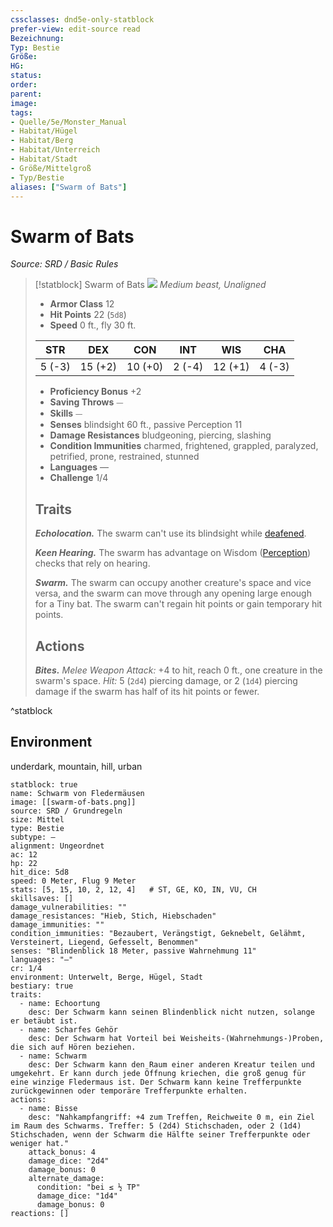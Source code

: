 ```yaml
---
cssclasses: dnd5e-only-statblock
prefer-view: edit-source read
Bezeichnung: 
Typ: Bestie
Größe: 
HG: 
status:
order:
parent:
image: 
tags:
- Quelle/5e/Monster_Manual
- Habitat/Hügel
- Habitat/Berg
- Habitat/Unterreich
- Habitat/Stadt
- Größe/Mittelgroß
- Typ/Bestie
aliases: ["Swarm of Bats"]
---
```

# Swarm of Bats
*Source: SRD / Basic Rules*  

> [!statblock] Swarm of Bats
> ![](compendium/bestiary/beast/token/swarm-of-bats.png#token)
> *Medium beast, Unaligned*
> 
> - **Armor Class** 12 
> - **Hit Points** 22 (`5d8`)
> - **Speed** 0 ft., fly 30 ft.
> 
> |STR|DEX|CON|INT|WIS|CHA|
> |:---:|:---:|:---:|:---:|:---:|:---:|
> | 5 (-3)|15 (+2)|10 (+0)| 2 (-4)|12 (+1)| 4 (-3)|
> 
> - **Proficiency Bonus** +2
> - **Saving Throws** ⏤
> - **Skills** ⏤
> - **Senses** blindsight 60 ft., passive Perception 11
> - **Damage Resistances** bludgeoning, piercing, slashing
> - **Condition Immunities** charmed, frightened, grappled, paralyzed, petrified, prone, restrained, stunned
> - **Languages** —
> - **Challenge** 1/4
> 
> ## Traits
> 
> ***Echolocation.*** The swarm can't use its blindsight while [deafened](rules/conditions.md#deafened).
> 
> ***Keen Hearing.*** The swarm has advantage on Wisdom ([Perception](rules/skills.md#Perception)) checks that rely on hearing.
> 
> ***Swarm.*** The swarm can occupy another creature's space and vice versa, and the swarm can move through any opening large enough for a Tiny bat. The swarm can't regain hit points or gain temporary hit points.
> 
> ## Actions
> 
> ***Bites.*** *Melee Weapon Attack:* +4 to hit, reach 0 ft., one creature in the swarm's space. *Hit:* 5 (`2d4`) piercing damage, or 2 (`1d4`) piercing damage if the swarm has half of its hit points or fewer.

^statblock

## Environment

underdark, mountain, hill, urban

```statblock
statblock: true
name: Schwarm von Fledermäusen
image: [[swarm-of-bats.png]]
source: SRD / Grundregeln
size: Mittel
type: Bestie
subtype: —
alignment: Ungeordnet
ac: 12
hp: 22
hit_dice: 5d8
speed: 0 Meter, Flug 9 Meter
stats: [5, 15, 10, 2, 12, 4]   # ST, GE, KO, IN, VU, CH
skillsaves: []
damage_vulnerabilities: ""
damage_resistances: "Hieb, Stich, Hiebschaden"
damage_immunities: ""
condition_immunities: "Bezaubert, Verängstigt, Geknebelt, Gelähmt, Versteinert, Liegend, Gefesselt, Benommen"
senses: "Blindenblick 18 Meter, passive Wahrnehmung 11"
languages: "—"
cr: 1/4
environment: Unterwelt, Berge, Hügel, Stadt
bestiary: true
traits:
  - name: Echoortung
    desc: Der Schwarm kann seinen Blindenblick nicht nutzen, solange er betäubt ist.
  - name: Scharfes Gehör
    desc: Der Schwarm hat Vorteil bei Weisheits‑(Wahrnehmungs‑)Proben, die sich auf Hören beziehen.
  - name: Schwarm
    desc: Der Schwarm kann den Raum einer anderen Kreatur teilen und umgekehrt. Er kann durch jede Öffnung kriechen, die groß genug für eine winzige Fledermaus ist. Der Schwarm kann keine Trefferpunkte zurückgewinnen oder temporäre Trefferpunkte erhalten.
actions:
  - name: Bisse
    desc: "Nahkampfangriff: +4 zum Treffen, Reichweite 0 m, ein Ziel im Raum des Schwarms. Treffer: 5 (2d4) Stichschaden, oder 2 (1d4) Stichschaden, wenn der Schwarm die Hälfte seiner Trefferpunkte oder weniger hat."
    attack_bonus: 4
    damage_dice: "2d4"
    damage_bonus: 0
    alternate_damage:
      condition: "bei ≤ ½ TP"
      damage_dice: "1d4"
      damage_bonus: 0
reactions: []
```